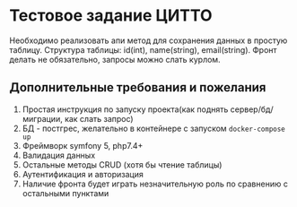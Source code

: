 # Тестовое задание ЦИТТО
Необходимо реализовать апи метод для сохранения данных в простую таблицу.
Структура таблицы: id(int), name(string), email(string).
Фронт делать не обязательно, запросы можно слать курлом.

## Дополнительные требования и пожелания
1. Простая инструкция по запуску проекта(как поднять сервер/бд/миграции, как слать запрос)
1. БД - постгрес, желательно в контейнере с запуском `docker-compose up`
1. Фреймворк symfony 5, php7.4+
1. Валидация данных
1. Остальные методы CRUD (хотя бы чтение таблицы)
1. Аутентификация и авторизация
1. Наличие фронта будет играть незначительную роль по сравнению с остальными пунктами
